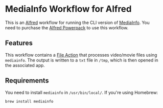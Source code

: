 # MediaInfo Workflow for Alfred

This is an [Alfred](https://www.alfredapp.com) workflow for running the CLI
version of [MediaInfo](https://mediaarea.net/en/MediaInfo). You need to
purchase the [Alfred Powerpack](https://www.alfredapp.com/powerpack/) to use
this workflow.

## Features

This workflow contains a [File
Action](https://www.alfredapp.com/help/workflows/triggers/file-action/) that
processes video/movie files using `mediainfo`. The output is written to a `txt`
file in `/tmp`, which is then opened in the associated app.

## Requirements

You need to install `mediainfo` in `/usr/bin/local/`. If you're using Homebrew:

```bash
brew install mediainfo
```
